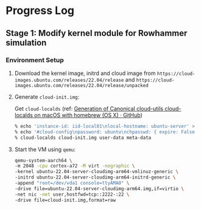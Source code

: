 # Progress Log

## Stage 1: Modify kernel module for Rowhammer simulation

### Environment Setup

1. Download the kernel image, initrd and cloud image from `https://cloud-images.ubuntu.com/releases/22.04/release` and `https://cloud-images.ubuntu.com/releases/22.04/release/unpacked`

2. Generate `cloud-init.img`:
   
   Get `cloud-localds` (ref: [Generation of Canonical cloud-utils cloud-localds on macOS with homebrew (OS X) · GitHub](https://gist.github.com/coughingmouse/ab76deae36cf411e96f8010250c55d58))
   
   ```bash
   % echo 'instance-id: iid-local01\nlocal-hostname: ubuntu-server' > meta-data
   % echo '#cloud-config\npassword: ubuntu\nchpasswd: { expire: False }\nssh_pwauth: True' > user-data
   % cloud-localds cloud-init.img user-data meta-data
   ```

3. Start the VM using `qemu`:
   
   ```bash
   qemu-system-aarch64 \
   -m 2048 -cpu cortex-a72 -M virt -nographic \
   -kernel ubuntu-22.04-server-cloudimg-arm64-vmlinuz-generic \
   -initrd ubuntu-22.04-server-cloudimg-arm64-initrd-generic \
   -append "root=/dev/vda1 console=ttyAMA0" \
   -drive file=ubuntu-22.04-server-cloudimg-arm64.img,if=virtio \
   -net nic -net user,hostfwd=tcp::2222-:22 \
   -drive file=cloud-init.img,format=raw
   ```